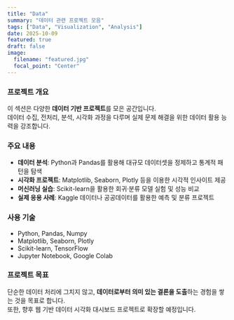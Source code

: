 ```yaml
---
title: "Data"
summary: "데이터 관련 프로젝트 모음"
tags: ["Data", "Visualization", "Analysis"]
date: 2025-10-09
featured: true
draft: false
image:
  filename: "featured.jpg"
  focal_point: "Center"
---
```


### 프로젝트 개요
이 섹션은 다양한 **데이터 기반 프로젝트**를 모은 공간입니다.  
데이터 수집, 전처리, 분석, 시각화 과정을 다루며 실제 문제 해결을 위한 데이터 활용 능력을 강조합니다.

### 주요 내용
- **데이터 분석**: Python과 Pandas를 활용해 대규모 데이터셋을 정제하고 통계적 패턴을 탐색  
- **시각화 프로젝트**: Matplotlib, Seaborn, Plotly 등을 이용한 시각적 인사이트 제공  
- **머신러닝 실습**: Scikit-learn을 활용한 회귀·분류 모델 실험 및 성능 비교  
- **실제 응용 사례**: Kaggle 데이터나 공공데이터를 활용한 예측 및 분류 프로젝트

### 사용 기술
- Python, Pandas, Numpy  
- Matplotlib, Seaborn, Plotly  
- Scikit-learn, TensorFlow  
- Jupyter Notebook, Google Colab

### 프로젝트 목표
단순한 데이터 처리에 그치지 않고, **데이터로부터 의미 있는 결론을 도출**하는 경험을 쌓는 것을 목표로 합니다.  
또한, 향후 웹 기반 데이터 시각화 대시보드 프로젝트로 확장할 예정입니다.
